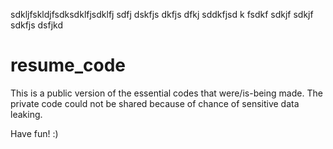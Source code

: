 sdkljfskldjfsdksdklfjsdklfj
sdfj
dskfjs
dkfjs
dfkj
sddkfjsd
k
fsdkf
sdkjf
sdkjf
sdkfjs
dsfjkd
# resume_code

This is a public version of the essential codes that were/is-being made. The private code could not be shared because of chance of sensitive data leaking.

Have fun! :)
